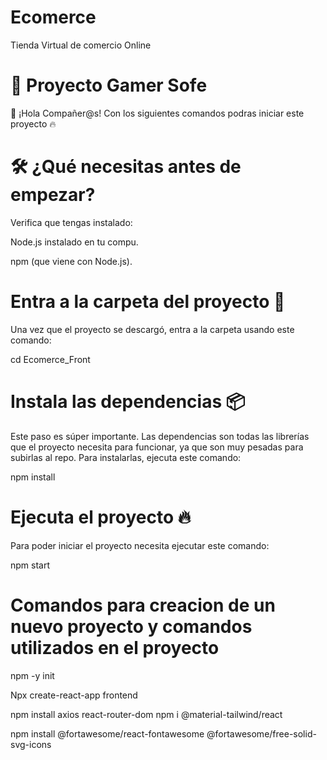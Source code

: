 # Ecomerce
Tienda Virtual de comercio Online
# 🚀 Proyecto Gamer Sofe
👋 ¡Hola Compañer@s!
Con los siguientes comandos podras iniciar este proyecto 🔥
# 🛠️ ¿Qué necesitas antes de empezar?
Verifica que tengas instalado:

Node.js instalado en tu compu.

npm (que viene con Node.js).
# Entra a la carpeta del proyecto 📁
Una vez que el proyecto se descargó, entra a la carpeta usando este comando:

cd Ecomerce_Front
# Instala las dependencias 📦
Este paso es súper importante. Las dependencias son todas las librerías que el proyecto necesita para funcionar, ya que son muy pesadas para subirlas al repo. Para instalarlas, ejecuta este comando:

npm install
# Ejecuta el proyecto 🔥
Para poder iniciar el proyecto necesita ejecutar este comando:

npm start

# Comandos para creacion de un nuevo proyecto y comandos utilizados en el proyecto

npm -y init

Npx create-react-app frontend

npm install axios react-router-dom npm i @material-tailwind/react

npm install @fortawesome/react-fontawesome @fortawesome/free-solid-svg-icons
